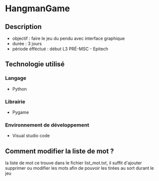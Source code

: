 # HangmanGame

## Description
  - objectif : faire le jeu du pendu avec interface graphique
  - durée : 3 jours
  - période éfféctué : début L3 PRÉ-MSC - Epitech
    
## Technologie utilisé

### Langage
  - Python
### Librairie
  - Pygame
### Environnement de développement
  - Visual studio code

## Comment modifier la liste de mot ?
la liste de mot ce trouve dans le fichier list_mot.txt, il suffit d'ajouter supprimer ou modifier les mots afin de pouvoir les tirées au sort durant le jeu

